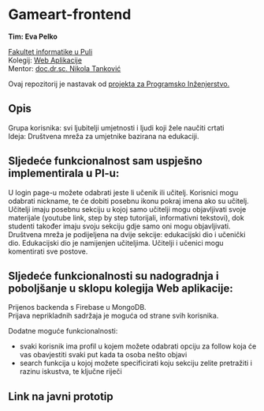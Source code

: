 # Gameart-frontend

**Tim: Eva Pelko <br />**

[Fakultet informatike u Puli](https://fipu.unipu.hr/) <br />
Kolegij: [Web Aplikacije](https://fiputreca.notion.site/fiputreca/Web-aplikacije-7ba8350d498546a78812399024edac44) <br />
Mentor: [doc.dr.sc. Nikola Tanković](https://www.notion.so/Kontakt-stranica-875574d1b92248b1a8e90dae52cd29a9) <br />

Ovaj repozitorij je nastavak od [projekta za Programsko Inženjerstvo.](https://github.com/EvaPelko/learnart)<br />
## Opis

Grupa korisnika: svi ljubitelji umjetnosti i ljudi koji žele naučiti crtati<br />
Ideja: Društvena mreža za umjetnike bazirana na edukaciji.<br />

## Sljedeće funkcionalnost sam uspješno implementirala u PI-u:<br />
U login page-u možete odabrati jeste li učenik ili učitelj. Korisnici mogu odabrati nickname, te će dobiti posebnu ikonu pokraj imena ako su učitelj. Učitelji imaju posebnu sekciju u kojoj samo učitelji mogu objavljivati svoje materijale (youtube link, step by step tutorijali, informativni tekstovi), dok studenti također imaju svoju sekciju gdje samo oni mogu objavljivati.<br />
Društvena mreža je podijeljena na dvije sekcije: edukacijski dio i učenički dio. Edukacijski dio je namijenjen učiteljima. Učitelji i učenici mogu komentirati sve postove. <br />

## Sljedeće funkcionalnosti su nadogradnja i poboljšanje u sklopu kolegija Web aplikacije:<br />

Prijenos backenda s Firebase u MongoDB.<br />
Prijava neprikladnih sadržaja je moguća od strane svih korisnika.<br />

Dodatne moguće funkcionalnosti:<br />

- svaki korisnik ima profil u kojem možete odabrati opciju za follow koja će vas obavjestiti svaki put kada ta osoba nešto objavi<br />
- search funkcija u kojoj možete specificirati koju sekciju zelite pretražiti i razinu iskustva, te ključne riječi<br />

## Link na javni prototip
